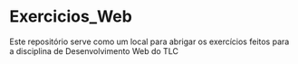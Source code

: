 # Exercicios_Web
Este repositório serve como um local para abrigar os exercícios feitos para a disciplina de Desenvolvimento Web do TLC
